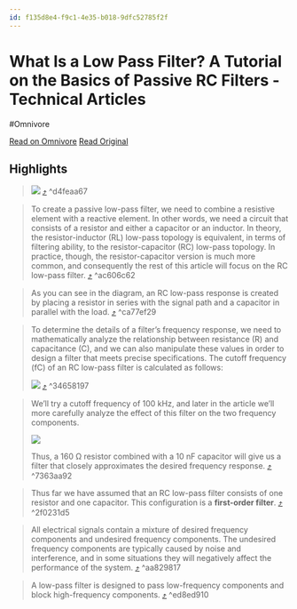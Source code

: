 ```yaml
---
id: f135d8e4-f9c1-4e35-b018-9dfc52785f2f
---
```


# What Is a Low Pass Filter? A Tutorial on the Basics of Passive RC Filters - Technical Articles
#Omnivore

[Read on Omnivore](https://omnivore.app/me/what-is-a-low-pass-filter-a-tutorial-on-the-basics-of-passive-rc-192bdb195a4)
[Read Original](https://www.allaboutcircuits.com/technical-articles/low-pass-filter-tutorial-basics-passive-RC-filter/)

## Highlights

> ![](https://proxy-prod.omnivore-image-cache.app/0x0,srkcLaSHnin-ORFhpNfeCnyGMoFO8XzGbTu-IlwWVueg/https://www.allaboutcircuits.com/uploads/articles/RC_low-pass_filter_12.png) [⤴️](https://omnivore.app/me/what-is-a-low-pass-filter-a-tutorial-on-the-basics-of-passive-rc-192bdb195a4#d4feaa67-da1a-4ba8-aa4c-68e25da552a2)  ^d4feaa67

> To create a passive low-pass filter, we need to combine a resistive element with a reactive element. In other words, we need a circuit that consists of a resistor and either a capacitor or an inductor. In theory, the resistor-inductor (RL) low-pass topology is equivalent, in terms of filtering ability, to the resistor-capacitor (RC) low-pass topology. In practice, though, the resistor-capacitor version is much more common, and consequently the rest of this article will focus on the RC low-pass filter. [⤴️](https://omnivore.app/me/what-is-a-low-pass-filter-a-tutorial-on-the-basics-of-passive-rc-192bdb195a4#ac606c62-017f-4bf3-a337-95ab0b877f99)  ^ac606c62

> As you can see in the diagram, an RC low-pass response is created by placing a resistor in series with the signal path and a capacitor in parallel with the load. [⤴️](https://omnivore.app/me/what-is-a-low-pass-filter-a-tutorial-on-the-basics-of-passive-rc-192bdb195a4#ca77ef29-cdb6-47b3-ad53-642c4f639328)  ^ca77ef29

> To determine the details of a filter’s frequency response, we need to mathematically analyze the relationship between resistance (R) and capacitance (C), and we can also manipulate these values in order to design a filter that meets precise specifications. The cutoff frequency (fC) of an RC low-pass filter is calculated as follows:
> 
> ![](https://proxy-prod.omnivore-image-cache.app/0x0,smju7z9VpKWT06e174Lvv_sqoXkKutOWeyHwMcOheURM/https://www.allaboutcircuits.com/uploads/articles/RC_low-pass_filter_formula_9.jpg) [⤴️](https://omnivore.app/me/what-is-a-low-pass-filter-a-tutorial-on-the-basics-of-passive-rc-192bdb195a4#34658197-8b2e-48de-a115-80c9eaa49eaa)  ^34658197

> We’ll try a cutoff frequency of 100 kHz, and later in the article we’ll more carefully analyze the effect of this filter on the two frequency components.
> 
> ![](https://proxy-prod.omnivore-image-cache.app/0x0,skTNZZL7QHkUw4EB0uvXg21yqFHT2PCgEPkMoPzr86Cs/https://www.allaboutcircuits.com/uploads/articles/RC_low-pass_filter_formula_8.jpg)
> 
> Thus, a 160 Ω resistor combined with a 10 nF capacitor will give us a filter that closely approximates the desired frequency response. [⤴️](https://omnivore.app/me/what-is-a-low-pass-filter-a-tutorial-on-the-basics-of-passive-rc-192bdb195a4#7363aa92-8b9e-4906-b4b3-3661850d4edb)  ^7363aa92

> Thus far we have assumed that an RC low-pass filter consists of one resistor and one capacitor. This configuration is a **first-order filter**. [⤴️](https://omnivore.app/me/what-is-a-low-pass-filter-a-tutorial-on-the-basics-of-passive-rc-192bdb195a4#2f0231d5-76a3-4585-8ee9-7b43424f5ca8)  ^2f0231d5

> All electrical signals contain a mixture of desired frequency components and undesired frequency components. The undesired frequency components are typically caused by noise and interference, and in some situations they will negatively affect the performance of the system. [⤴️](https://omnivore.app/me/what-is-a-low-pass-filter-a-tutorial-on-the-basics-of-passive-rc-192bdb195a4#aa829817-296a-4896-9ea0-7d514cd6944d)  ^aa829817

> A low-pass filter is designed to pass low-frequency components and block high-frequency components. [⤴️](https://omnivore.app/me/what-is-a-low-pass-filter-a-tutorial-on-the-basics-of-passive-rc-192bdb195a4#ed8ed910-da83-4ec5-8150-1030542af639)  ^ed8ed910

